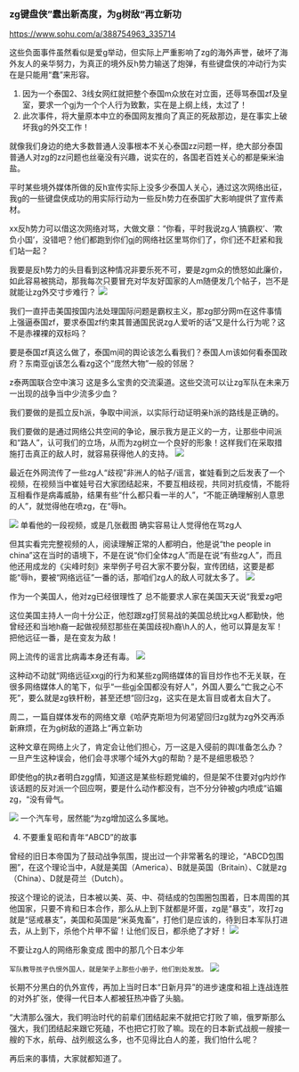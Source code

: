 ### zg键盘侠”蠢出新高度，为g树敌“再立新功
https://www.sohu.com/a/388754963_335714

这些负面事件虽然看似是爱g举动，但实际上严重影响了zg的海外声誉，破坏了海外友人的亲华努力，为真正的境外反h势力输送了炮弹，有些键盘侠的冲动行为实在是只能用“蠢”来形容。

1. 因为一个泰国2、3线女网红就把整个泰国m众放在对立面，还辱骂泰国zf及皇室，要求一个gj为一个个人行为致歉，实在是上纲上线，太过了！
2. 此次事件，将大量原本中立的泰国网友推向了真正的死敌那边，是在事实上破坏我g的外交工作！

就像我们身边的绝大多数普通人没事根本不关心泰国zz问题一样，绝大部分泰国普通人对zg的zz问题也丝毫没有兴趣，说实在的，各国老百姓关心的都是柴米油盐。

平时某些境外媒体所做的反h宣传实际上没多少泰国人关心，通过这次网络出征，我g的一些键盘侠成功的用实际行动为一些反h势力在泰国扩大影响提供了宣传素材。

xx反h势力可以借这次网络对骂，大做文章：“你看，平时我说zg人‘搞霸权’、‘欺负小国’，没错吧？他们都跑到你们gj的网络社区里骂你们了，你们还不赶紧和我们站一起？

我要是反h势力的头目看到这种情况非要乐死不可，要是zgm众的愤怒如此廉价，如此容易被挑动，那我每次只要冒充对华友好国家的人m随便发几个帖子，岂不是就能让zg外交寸步难行？
![](http://5b0988e595225.cdn.sohucs.com/images/20200417/d4357957db0443dd87919477fbc89d10.gif)

我们一直抨击美国按国内法处理国际问题是霸权主义，那zg部分网m在这件事情上强逼泰国zf，要求泰国zf约束其普通国民说zg人爱听的话”又是什么行为呢？这不是赤裸裸的双标吗？

要是泰国zf真这么做了，泰国m间的舆论该怎么看我们？泰国人m该如何看泰国政府？东南亚gj该怎么看zg这个“庞然大物”一般的邻居？

z泰两国联合空中演习
这是多么宝贵的交流渠道。这些交流可以让zg军队在未来万一出现的战争当中少流多少血？

我们要做的是孤立反h派，争取中间派，以实际行动证明亲h派的路线是正确的。

我们要做的是通过网络公共空间的争论，展示我方是正义的一方，让那些中间派和“路人”，认可我们的立场，从而为zg树立一个良好的形象！这样我们在采取措施打击真正的敌人时，就容易获得他人的支持。
![](http://5b0988e595225.cdn.sohucs.com/images/20200417/c426520b175b48e38ffa42cd46d9c8a2.jpeg)

最近在外网流传了一些zg人“歧视”非洲人的帖子/谣言，崔娃看到之后发表了一个视频，在视频当中崔娃号召大家团结起来，不要互相歧视，共同对抗疫情，不能将互相看作是病毒威胁，结果有些“什么都只看一半的人”，“不能正确理解别人意思的人”，就觉得他在喷zg，在“辱h。

![](http://5b0988e595225.cdn.sohucs.com/images/20200417/3504416d27084524a2ffe27d2afebc1f.jpeg)
单看他的一段视频，或是几张截图
确实容易让人觉得他在骂zg人

但其实看完完整视频的人，阅读理解正常的人都明白，他是说“the people in china”这在当时的语境下，不是在说“你们全体zg人”而是在说“有些zg人”，而且他还用成龙的《尖峰时刻》来举例子号召大家不要分裂，宣传团结，这要是都能“辱h，要被“网络远征”一番的话，那咱们zg人的敌人可就太多了。
![](http://5b0988e595225.cdn.sohucs.com/images/20200417/c865b0e4ab064a8b814799b6c4dd5af4.jpeg)

作为一个美国人，他对zg已经很理性了
总不能要求人家在美国天天说“我爱zg吧

这位美国主持人一向十分公正，他怼跟zg打贸易战的美国总统比xg人都勤快，他曾经还和当地h裔一起做视频怼那些在美国歧视h裔\h人的人，他可以算是友军！把他远征一番，是在变友为敌！

网上流传的谣言比病毒本身还有毒。
![](http://5b0988e595225.cdn.sohucs.com/images/20200417/8ebce5cc0a3d4f2ca62374a9957e7be3.jpeg)

这种动不动就“网络远征xxgj的行为和某些zg网络媒体的盲目炒作也不无关联，在很多网络媒体人的笔下，似乎“一些gj全国都没有好人”，外国人要么“亡我之心不死”，要么就是zg铁杆粉，甚至还想“回归zg，这实在是太盲目或者太自大了。

周二，一篇自媒体发布的网络文章《哈萨克斯坦为何渴望回归zg就为zg外交再添新麻烦，在为g树敌的道路上“再立新功

这种文章在网络上火了，肯定会让他们担心，万一这是入侵前的舆l准备怎么办？一旦产生这种误会，他们会寻求哪个域外大g的帮助？是不是细思极恐？

即使他g的执z者明白zgg情，知道这是某些标题党编的，但是架不住要对g内炒作该话题的反对派一个回应啊，要是什么动作都没有，岂不分分钟被g内喷成“谄媚zg，“没有骨气。

![](http://5b0988e595225.cdn.sohucs.com/images/20200417/d9daaedcc7c7407da198d913795c853c.jpeg)
一个汽车号，居然能“为zg增加这么多属地。

4. 不要重复昭和青年“ABCD”的故事

曾经的旧日本帝国为了鼓动战争氛围，提出过一个非常著名的理论，“ABCD包围圈”，在这个理论当中，A就是美国（America）、B就是英国（Britain）、C就是zg（China）、D就是荷兰（Dutch）。

按这个理论的说法，日本被以美、英、中、荷结成的包围圈包围着，日本周围的其他国家，只要不肯和日本合作，那么从上到下就都是坏蛋，zg是“暴支”，攻打zg就是“惩戒暴支”，美国和英国是“米英鬼畜”，打他们是应该的，待到日本军队打进去，从上到下，杀他个片甲不留！让他们反日，都杀绝了才好！
![](http://5b0988e595225.cdn.sohucs.com/images/20200417/81c0711d7cc24466a911dcf7d6ea5ceb.jpeg)

不要让zg人的网络形象变成
图中的那几个日本少年

`军队教导孩子仇恨外国人，就是架子上那些小册子，他们到处发放。`
![](http://5b0988e595225.cdn.sohucs.com/images/20200417/722b020f10bc4b2b8f935c2273d17b9c.gif)

长期不分黑白的仇外宣传，再加上当时日本“日新月异”的进步速度和祖上连战连胜的对外扩张，使得一代日本人都被狂热冲昏了头脑。

“大清那么强大，我们明治时代的前辈们团结起来不就把它打败了嘛，俄罗斯那么强大，我们团结起来跟它死磕，不也把它打败了嘛。现在的日本新式战舰一艘接一艘的下水，航母、战列舰这么多，也不见得比白人的差，我们怕什么呢？

再后来的事情，大家就都知道了。
